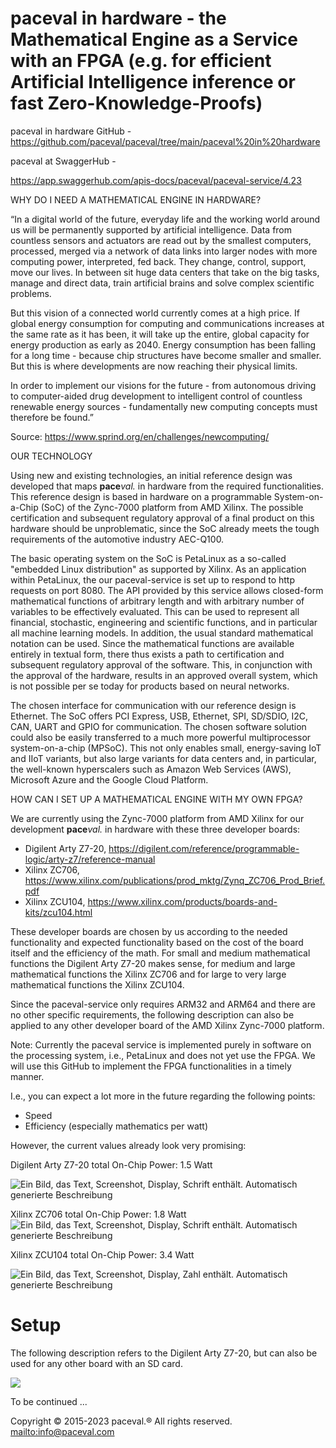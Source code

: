# paceval in hardware - the Mathematical Engine as a Service with an FPGA (e.g. for efficient Artificial Intelligence inference or fast Zero-Knowledge-Proofs)

paceval in hardware GitHub - https://github.com/paceval/paceval/tree/main/paceval%20in%20hardware

paceval at SwaggerHub -

https://app.swaggerhub.com/apis-docs/paceval/paceval-service/4.23

WHY DO I NEED A MATHEMATICAL ENGINE IN HARDWARE?

“In a digital world of the future, everyday life and the working world around us will be permanently supported by artificial intelligence. Data from countless sensors and actuators are read out by the smallest computers, processed, merged via a network of data links into larger nodes with more computing power, interpreted, fed back. They change, control, support, move our lives. In between sit huge data centers that take on the big tasks, manage and direct data, train artificial brains and solve complex scientific problems.

But this vision of a connected world currently comes at a high price. If global energy consumption for computing and communications increases at the same rate as it has been, it will take up the entire, global capacity for energy production as early as 2040. Energy consumption has been falling for a long time - because chip structures have become smaller and smaller. But this is where developments are now reaching their physical limits.

In order to implement our visions for the future - from autonomous driving to computer-aided drug development to intelligent control of countless renewable energy sources - fundamentally new computing concepts must therefore be found.”

Source: <https://www.sprind.org/en/challenges/newcomputing/>

OUR TECHNOLOGY

Using new and existing technologies, an initial reference design was developed that maps **pace***val.* in hardware from the required functionalities. This reference design is based in hardware on a programmable System-on-a-Chip (SoC) of the Zync-7000 platform from AMD Xilinx. The possible certification and subsequent regulatory approval of a final product on this hardware should be unproblematic, since the SoC already meets the tough requirements of the automotive industry AEC-Q100.

The basic operating system on the SoC is PetaLinux as a so-called "embedded Linux distribution" as supported by Xilinx. As an application within PetaLinux, the our paceval-service is set up to respond to http requests on port 8080. The API provided by this service allows closed-form mathematical functions of arbitrary length and with arbitrary number of variables to be effectively evaluated. This can be used to represent all financial, stochastic, engineering and scientific functions, and in particular all machine learning models. In addition, the usual standard mathematical notation can be used. Since the mathematical functions are available entirely in textual form, there thus exists a path to certification and subsequent regulatory approval of the software. This, in conjunction with the approval of the hardware, results in an approved overall system, which is not possible per se today for products based on neural networks.

The chosen interface for communication with our reference design is Ethernet. The SoC offers PCI Express, USB, Ethernet, SPI, SD/SDIO, I2C, CAN, UART and GPIO for communication. The chosen software solution could also be easily transferred to a much more powerful multiprocessor system-on-a-chip (MPSoC). This not only enables small, energy-saving IoT and IIoT variants, but also large variants for data centers and, in particular, the well-known hyperscalers such as Amazon Web Services (AWS), Microsoft Azure and the Google Cloud Platform.

HOW CAN I SET UP A MATHEMATICAL ENGINE WITH MY OWN FPGA?

We are currently using the Zync-7000 platform from AMD Xilinx for our development **pace***val.* in hardware with these three developer boards:

-   Digilent Arty Z7-20, <https://digilent.com/reference/programmable-logic/arty-z7/reference-manual>
-   Xilinx ZC706, <https://www.xilinx.com/publications/prod_mktg/Zynq_ZC706_Prod_Brief.pdf>
-   Xilinx ZCU104, <https://www.xilinx.com/products/boards-and-kits/zcu104.html>

These developer boards are chosen by us according to the needed functionality and expected functionality based on the cost of the board itself and the efficiency of the math. For small and medium mathematical functions the Digilent Arty Z7-20 makes sense, for medium and large mathematical functions the Xilinx ZC706 and for large to very large mathematical functions the Xilinx ZCU104.

Since the paceval-service only requires ARM32 and ARM64 and there are no other specific requirements, the following description can also be applied to any other developer board of the AMD Xilinx Zync-7000 platform.

Note: Currently the paceval service is implemented purely in software on the processing system, i.e., PetaLinux and does not yet use the FPGA. We will use this GitHub to implement the FPGA functionalities in a timely manner.

I.e., you can expect a lot more in the future regarding the following points:

-   Speed
-   Efficiency (especially mathematics per watt)

However, the current values already look very promising:

Digilent Arty Z7-20 total On-Chip Power: 1.5 Watt

![Ein Bild, das Text, Screenshot, Display, Schrift enthält. Automatisch generierte Beschreibung](media/39b8839ba9b39fb8de065ee77f0f8bdf.png)

Xilinx ZC706 total On-Chip Power: 1.8 Watt  
![Ein Bild, das Text, Screenshot, Display, Schrift enthält. Automatisch generierte Beschreibung](media/1d4c85aa3b6848b1c811482abc985e8a.png)

Xilinx ZCU104 total On-Chip Power: 3.4 Watt

![Ein Bild, das Text, Screenshot, Display, Zahl enthält. Automatisch generierte Beschreibung](media/3e855ffadc835f6c8e17a4d52b04f60d.png)

# Setup

The following description refers to the Digilent Arty Z7-20, but can also be used for any other board with an SD card.

![](media/7e6b60b6804a754e08bf5fd1dde9cdff.png)

To be continued ...

Copyright © 2015-2023 paceval.® All rights reserved.  
<mailto:info@paceval.com>
